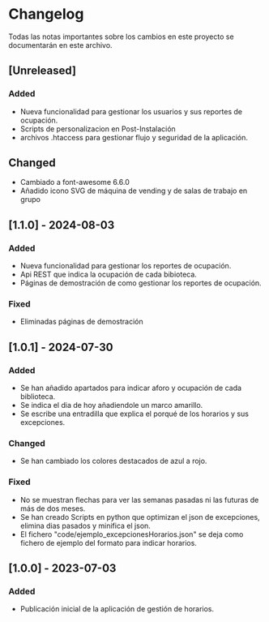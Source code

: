 # Changelog

Todas las notas importantes sobre los cambios en este proyecto se documentarán en este archivo.

## [Unreleased]
### Added
- Nueva funcionalidad para gestionar los usuarios y sus reportes de ocupación.
- Scripts de personalizacion en Post-Instalación
- archivos .htaccess para gestionar flujo y seguridad de la aplicación.

## Changed
- Cambiado a font-awesome 6.6.0
- Añadido icono SVG de máquina de vending y de salas de trabajo en grupo




## [1.1.0] - 2024-08-03
### Added
- Nueva funcionalidad para gestionar los reportes de ocupación.
- Api REST que indica la ocupación de cada bibioteca.
- Páginas de demostración de como gestionar los reportes de ocupación.

### Fixed
- Eliminadas páginas de demostración

## [1.0.1] - 2024-07-30
### Added
- Se han añadido apartados para indicar aforo y ocupación de cada biblioteca.
- Se indica el dia de hoy añadiendole un marco amarillo.
- Se escribe una entradilla que explica el porqué de los horarios y sus excepciones.

### Changed
- Se han cambiado los colores destacados de azul a rojo.


### Fixed
- No se muestran flechas para ver las semanas pasadas ni las futuras de más de dos meses.
- Se han creado Scripts en python que optimizan el json de excepciones, elimina dias pasados y minifica el json.
- El fichero "code/ejemplo_excepcionesHorarios.json" se deja como fichero de ejemplo del formato para indicar horarios.

## [1.0.0] - 2023-07-03
### Added
- Publicación inicial de la aplicación de gestión de horarios.